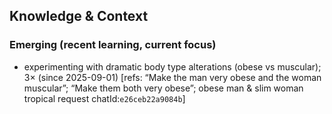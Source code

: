 ## Knowledge & Context
### Emerging (recent learning, current focus)
- experimenting with dramatic body type alterations (obese vs muscular); 3× (since 2025-09-01) [refs: “Make the man very obese and the woman muscular”; “Make them both very obese”; obese man & slim woman tropical request chatId:`e26ceb22a9084b`]
